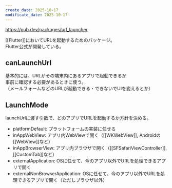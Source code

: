```yaml
---
create_date: 2025-10-17
modificate_date: 2025-10-17
---
```

<https://pub.dev/packages/url_launcher>

[[Flutter]]においてURLを起動するためのパッケージ。  
Flutter公式が開発している。

## canLaunchUrl
基本的には、URLがその端末内にあるアプリで起動できるか  
事前に確認する必要があるときに使う。  
（メールフォームなどのURLが起動できる・できないでUIを変えるとか）

## LaunchMode
launchUrlに渡す引数で、どのアプリでURLを起動するか方針を決める。

* platformDefault: プラットフォームの実装に任せる
* inAppWebView: アプリ内WebViewで開く（[[WKWebView]], Androidの[[WebView]]など）
* inAppBrowserView: アプリ内ブラウザで開く（[[SFSafariViewController]], [[CustomTab]]など）
* externalApplication: OSに任せて、今のアプリ以外でURLを処理できるアプリで開く
* externalNonBrowserApplication: OSに任せて、今のアプリ以外でURLを処理できるアプリで開く（ただしブラウザ以外）